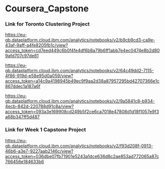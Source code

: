 # Coursera_Capstone


### Link for Toronto Clustering Project
https://eu-gb.dataplatform.cloud.ibm.com/analytics/notebooks/v2/b9cb9cd3-ca9e-43af-9aff-a4fe8205fb1c/view?access_token=cd7eed449c6b0f4fe4df6b8a79b6ff1abb7e4ec0474e8b2d809afd707c97de81

https://eu-gb.dataplatform.cloud.ibm.com/analytics/notebooks/v2/64c49dd2-7115-4f86-919d-e58e95d0a059/view?access_token=a14c9a4198945b49ec9f9aa2d38a87957295bd42707366e1c867ddec1a187a6f

https://eu-gb.dataplatform.cloud.ibm.com/analytics/notebooks/v2/9a5841c8-b934-4ecb-842d-220788d91c8a/view?access_token=093a3e169908cd249b5f2ce6ca7018e47808d1d18f1057e9f3a68b347ff5d487


### Link for Week 1 Capstone Project
https://eu-gb.dataplatform.cloud.ibm.com/analytics/notebooks/v2/f93d208f-0913-46b6-a3e7-9227aab2146c/view?access_token=036dbe07fb71901e5243a1dce636d8c2ae853ad772065a87c766456e184633b6
